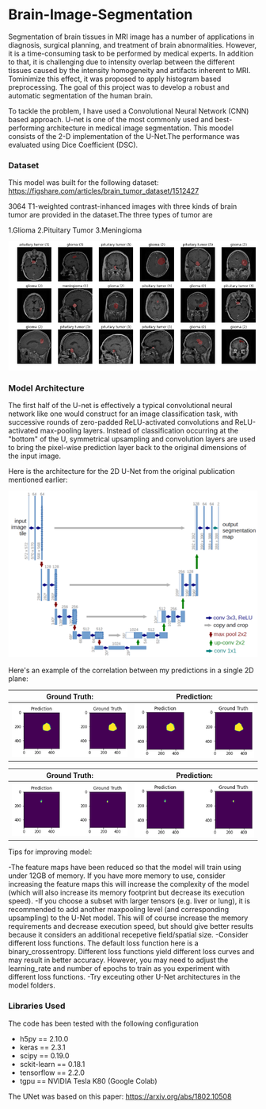 # Brain-Image-Segmentation

Segmentation of brain tissues in MRI image has a number of applications in diagnosis, surgical planning, and treatment of brain abnormalities. However, it is a time-consuming task to be performed by medical experts. In addition to that, it is challenging due to intensity overlap between the different tissues caused by the intensity homogeneity and artifacts inherent to MRI. Tominimize this effect, it was proposed to apply histogram based preprocessing. The goal of this project was to develop a robust and automatic segmentation of the human brain.

To tackle the problem, I have used a Convolutional Neural Network (CNN) based approach. U-net is one of the most commonly used and best-performing architecture in medical image segmentation. This moodel consists of the 2-D implementation of the U-Net.The performance was evaluated using Dice Coefficient (DSC).


### Dataset
This model was built for the following dataset: https://figshare.com/articles/brain_tumor_dataset/1512427

3064 T1-weighted contrast-inhanced images with three kinds of brain tumor are provided in the dataset.The three types of tumor are 

1.Glioma
2.Pituitary Tumor
3.Meningioma

![dataset](./images/dataset.png)


### Model Architecture

The first half of the U-net is effectively a typical convolutional neural network like one would construct for an image classification task, with successive rounds of zero-padded ReLU-activated convolutions and ReLU-activated max-pooling layers. Instead of classification occurring at the "bottom" of the U, symmetrical upsampling and convolution layers are used to bring the pixel-wise prediction layer back to the original dimensions of the input image.

Here is the architecture for the 2D U-Net from the original publication mentioned earlier:

![u-net-architecture](./images/u-net-architecture.png)

Here's an example of the correlation between my predictions in a single 2D plane:

Ground Truth:               |  Prediction:
:-------------------------:|:-------------------------:
![ground truth](./images/gt_2.png)  |  ![prediction](./images/pred_2.png)



Ground Truth:               |  Prediction:
:-------------------------:|:-------------------------:
![ground truth](./images/gt_1.png)  |  ![prediction](./images/pred_1.png)

Tips for improving model:

-The feature maps have been reduced so that the model will train using under 12GB of memory. If you have more memory to use, consider increasing the feature maps this will increase the complexity of the model (which will also increase its memory footprint but decrease its execution speed).
-If you choose a subset with larger tensors (e.g. liver or lung), it is recommended to add another maxpooling level (and corresponding upsampling) to the U-Net model. This will of course increase the memory requirements and decrease execution speed, but should give better results because it considers an additional recepetive field/spatial size.
-Consider different loss functions. The default loss function here is a binary_crossentropy. Different loss functions yield different loss curves and may result in better accuracy. However, you may need to adjust the learning_rate and number of epochs to train as you experiment with different loss functions. 
-Try exceuting other U-Net architectures in the model folders.

### Libraries Used
The code has been tested with the following configuration

- h5py == 2.10.0
- keras == 2.3.1
- scipy == 0.19.0
- sckit-learn == 0.18.1
- tensorflow == 2.2.0
- tgpu == NVIDIA Tesla K80 (Google Colab)

The UNet was based on this paper: https://arxiv.org/abs/1802.10508


